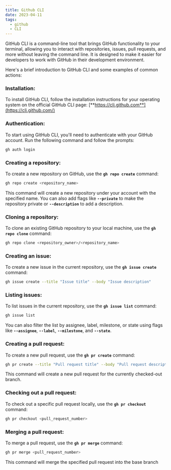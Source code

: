 ```yaml
---
title: Github CLI
date: 2023-04-11
tags:
  - github
  - CLI
---
```


GitHub CLI is a command-line tool that brings GitHub functionality to your terminal, allowing you to interact with repositories, issues, pull requests, and more without leaving the command line. It is designed to make it easier for developers to work with GitHub in their development environment.

Here's a brief introduction to GitHub CLI and some examples of common actions:

### Installation:

To install GitHub CLI, follow the installation instructions for your operating system on the official GitHub CLI page: [**https://cli.github.com**](https://cli.github.com/)

### Authentication:

To start using GitHub CLI, you'll need to authenticate with your GitHub account. Run the following command and follow the prompts:

```bash
gh auth login
```

### Creating a repository:

To create a new repository on GitHub, use the **`gh repo create`** command:

```bash
gh repo create <repository_name>
```

This command will create a new repository under your account with the specified name. You can also add flags like **`--private`** to make the repository private or **`--description`** to add a description.

### Cloning a repository:

To clone an existing GitHub repository to your local machine, use the **`gh repo clone`** command:

```bash
gh repo clone <repository_owner>/<repository_name>
```

### Creating an issue:

To create a new issue in the current repository, use the **`gh issue create`** command:

```bash
gh issue create --title "Issue title" --body "Issue description"
```

### Listing issues:

To list issues in the current repository, use the **`gh issue list`** command:

```bash
gh issue list
```

You can also filter the list by assignee, label, milestone, or state using flags like **`--assignee`**, **`--label`**, **`--milestone`**, and **`--state`**.

### Creating a pull request:

To create a new pull request, use the **`gh pr create`** command:

```bash
gh pr create --title "Pull request title" --body "Pull request description"
```

This command will create a new pull request for the currently checked-out branch.

### Checking out a pull request:

To check out a specific pull request locally, use the **`gh pr checkout`** command:

```bash
gh pr checkout <pull_request_number>
```

### Merging a pull request:

To merge a pull request, use the **`gh pr merge`** command:

```bash
gh pr merge <pull_request_number>
```

This command will merge the specified pull request into the base branch

